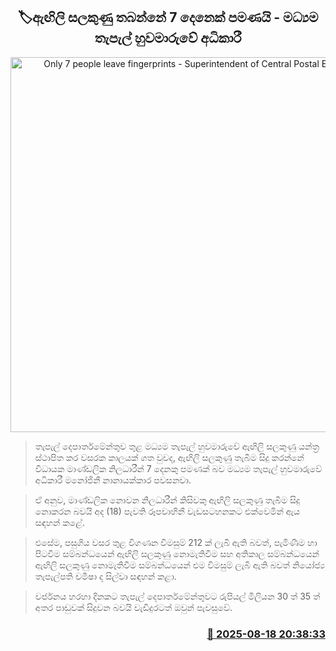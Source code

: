 <p align='center'><b><h2 align='center' title='Only 7 people leave fingerprints - Superintendent of Central Postal Exchange'>🏷ඇඟිලි සලකුණු තබන්නේ 7 දෙනෙක් පමණයි - මධ්‍යම තැපැල් හුවමාරුවේ අධිකාරී</h2></b></p>
<p align='center'><img src='https://helakuru.sgp1.cdn.digitaloceanspaces.com/esana/images/lib/postal-colombo.jpg' width='600' alt='Only 7 people leave fingerprints - Superintendent of Central Postal Exchange'></p>

> තැපැල් දෙපාර්තමේන්තුව තුළ මධ්‍යම තැපැල් හුවමාරුවේ ඇඟිලි සලකුණු යන්ත්‍ර ස්ථාපිත කර වසරක කාලයක් ගත වුවද, ඇඟිලි සලකුණු තැබීම සිදු කරන්නේ විධායක මාණ්ඩලික නිලධාරීන් 7 දෙනකු පමණක් බව මධ්‍යම තැපැල් හුවමාරුවේ අධිකාරී මනෝජිනී නානායක්කාර පවසනවා.

> ඒ අනුව, මාණ්ඩලික නොවන නිලධාරීන් කිසිවකු ඇඟිලි සලකුණු තැබීම සිදු නොකරන බවයි අද (18) පැවති රූපවාහිනී වැඩසටහනකට එක්වෙමින් ඇය සඳහන් කළේ.

> එසේම, පසුගිය වසර තුළ විගණන විමසුම් 212 ක් ලැබී ඇති බවත්, පැමිණීම හා පිටවීම සම්බන්ධයෙන් ඇඟිලි සලකුණු නොමැතිවීම සහ අතිකාල සම්බන්ධයෙන් ඇඟිලි සලකුණු නොමැතිවීම සම්බන්ධයෙන් එම විමසුම් ලැබී ඇති බවත් නියෝජ්‍ය තැපැල්පති චමීෂා ද සිල්වා සඳහන් කළා.

> වර්ජනය හරහා දිනකට තැපැල් දෙපාර්තමේන්තුවට රුපියල් මිලියන 30 ත් 35 ත් අතර පාඩුවක් සිදුවන බවයි වැඩිදුරටත් ඔවුන් පැවසුවේ.



<h3 align='right'><a href='https://www.helakuru.lk/esana/p/112801/'>📅 2025-08-18 20:38:33</a></h3>

